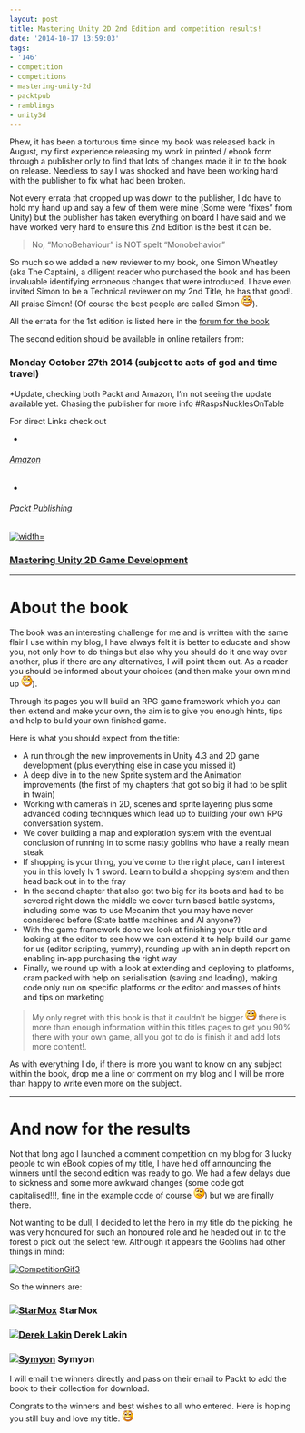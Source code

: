 ```yaml
---
layout: post
title: Mastering Unity 2D 2nd Edition and competition results!
date: '2014-10-17 13:59:03'
tags:
- '146'
- competition
- competitions
- mastering-unity-2d
- packtpub
- ramblings
- unity3d
---
```


Phew, it has been a torturous time since my book was released back in August, my first experience releasing my work in printed / ebook form through a publisher only to find that lots of changes made it in to the book on release.  Needless to say I was shocked and have been working hard with the publisher to fix what had been broken.

Not every errata that cropped up was down to the publisher, I do have to hold my hand up and say a few of them were mine (Some were “fixes” from Unity) but the publisher has taken everything on board I have said and we have worked very hard to ensure this 2nd Edition is the best it can be.

 

> No, “MonoBehaviour” is NOT spelt “Monobehavior”

 

So much so we added a new reviewer to my book, one Simon Wheatley (aka The Captain), a diligent reader who purchased the book and has been invaluable identifying erroneous changes that were introduced.  I have even invited Simon to be a Technical reviewer on my 2nd Title, he has that good!. All praise Simon! (Of course the best people are called Simon ![Open-mouthed smile](/Images/wordpress/2014/10/wlEmoticon-openmouthedsmile1.png)).

 

All the errata for the 1st edition is listed here in the [forum for the book](http://darkgenesis.zenithmoon.com/DarkGenesisForums/forum/book-forums/mastering-unity-2d-game-development/ "Mastering Unity 2D Game Development")

The second edition should be available in online retailers from:

### Monday October 27th 2014 (subject to acts of god and time travel)

\*Update, checking both Packt and Amazon, I’m not seeing the update available yet. Chasing the publisher for more info #RaspsNucklesOnTable

For direct Links check out

- 
###### [Amazon](http://amzn.to/1qDIql1)
- 
###### [Packt Publishing](http://bit.ly/MasteringUnity2D)

[![ width=](/Images/wordpress/2014/10/FrontCover-234x300.png)](/Images/wordpress/2014/10/FrontCover.png)

### 

### [Mastering Unity 2D Game Development](https://www.packtpub.com/mastering-unity/book)

* * *

# 

# 

# 

# About the book

The book was an interesting challenge for me and is written with the same flair I use within my blog, I have always felt it is better to educate and show you, not only how to do things but also why you should do it one way over another, plus if there are any alternatives, I will point them out.  As a reader you should be informed about your choices (and then make your own mind up ![Open-mouthed smile](/Images/wordpress/2014/10/wlEmoticon-openmouthedsmile1.png)).

Through its pages you will build an RPG game framework which you can then extend and make your own, the aim is to give you enough hints, tips and help to build your own finished game.

Here is what you should expect from the title:

- A run through the new improvements in Unity 4.3 and 2D game development (plus everything else in case you missed it)
- A deep dive in to the new Sprite system and the Animation improvements (the first of my chapters that got so big it had to be split in twain)
- Working with camera’s in 2D, scenes and sprite layering plus some advanced coding techniques which lead up to building your own RPG conversation system.
- We cover building a map and exploration system with the eventual conclusion of running in to some nasty goblins who have a really mean steak
- If shopping is your thing, you’ve come to the right place, can I interest you in this lovely lv 1 sword. Learn to build a shopping system and then head back out in to the fray
- In the second chapter that also got two big for its boots and had to be severed right down the middle we cover turn based battle systems, including some was to use Mecanim that you may have never considered before (State battle machines and AI anyone?)
- With the game framework done we look at finishing your title and looking at the editor to see how we can extend it to help build our game for us (editor scripting, yummy), rounding up with an in depth report on enabling in-app purchasing the right way
- Finally, we round up with a look at extending and deploying to platforms, cram packed with help on serialisation (saving and loading), making code only run on specific platforms or the editor and masses of hints and tips on marketing

> My only regret with this book is that it couldn’t be bigger ![Open-mouthed smile](/Images/wordpress/2014/10/wlEmoticon-openmouthedsmile1.png) there is more than enough information within this titles pages to get you 90% there with your own game, all you got to do is finish it and add lots more content!.

 

As with everything I do, if there is more you want to know on any subject within the book, drop me a line or comment on my blog and I will be more than happy to write even more on the subject.

* * *

# And now for the results

Not that long ago I launched a comment competition on my blog for 3 lucky people to win eBook copies of my title, I have held off announcing the winners until the second edition was ready to go.  We had a few delays due to sickness and some more awkward changes (some code got capitalised!!!, fine in the example code of course ![Confused smile](/Images/wordpress/2014/10/wlEmoticon-confusedsmile.png)) but we are finally there.

 

Not wanting to be dull, I decided to let the hero in my title do the picking, he was very honoured for such an honoured role and he headed out in to the forest o pick out the select few. Although it appears the Goblins had other things in mind:

 

[![CompetitionGif3](/Images/wordpress/2014/10/CompetitionGif3_thumb.gif "CompetitionGif3")](/Images/wordpress/2014/10/CompetitionGif3.gif)

 

So the winners are:

### [![StarMox](/Images/wordpress/2014/10/StarMox_thumb.png "StarMox")](/Images/wordpress/2014/10/StarMox.png)   StarMox

### [![Derek Lakin](/Images/wordpress/2014/10/Derek-Lakin_thumb.jpg "Derek Lakin")](/Images/wordpress/2014/10/Derek-Lakin.jpg)   Derek Lakin

### [![Symyon](/Images/wordpress/2014/10/Symyon_thumb.png "Symyon")](/Images/wordpress/2014/10/Symyon.png)   Symyon

 

I will email the winners directly and pass on their email to Packt to add the book to their collection for download.

 

Congrats to the winners and best wishes to all who entered.  Here is hoping you still buy and love my title. ![Open-mouthed smile](/Images/wordpress/2014/10/wlEmoticon-openmouthedsmile1.png)

